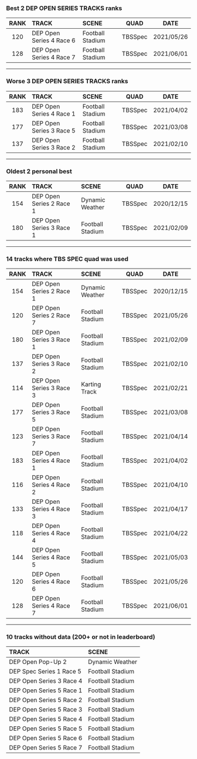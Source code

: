 ### Best 2 DEP OPEN SERIES TRACKS ranks
|RANK|TRACK|SCENE|QUAD|DATE|
|:---:|:---|:---|:---:|:---:|
|120|DEP Open Series 4 Race 6|Football Stadium|TBSSpec|2021/05/26|
|128|DEP Open Series 4 Race 7|Football Stadium|TBSSpec|2021/06/01|
---
### Worse 3 DEP OPEN SERIES TRACKS ranks
|RANK|TRACK|SCENE|QUAD|DATE|
|:---:|:---|:---|:---:|:---:|
|183|DEP Open Series 4 Race 1|Football Stadium|TBSSpec|2021/04/02|
|177|DEP Open Series 3 Race 5|Football Stadium|TBSSpec|2021/03/08|
|137|DEP Open Series 3 Race 2|Football Stadium|TBSSpec|2021/02/10|
---
### Oldest 2 personal best
|RANK|TRACK|SCENE|QUAD|DATE|
|:---:|:---|:---|:---:|:---:|
|154|DEP Open Series 2 Race 1|Dynamic Weather|TBSSpec|2020/12/15|
|180|DEP Open Series 3 Race 1|Football Stadium|TBSSpec|2021/02/09|
---
### 14 tracks where TBS SPEC quad was used
|RANK|TRACK|SCENE|QUAD|DATE|
|:---:|:---|:---|:---:|:---:|
|154|DEP Open Series 2 Race 1|Dynamic Weather|TBSSpec|2020/12/15|
|120|DEP Open Series 2 Race 7|Football Stadium|TBSSpec|2021/05/26|
|180|DEP Open Series 3 Race 1|Football Stadium|TBSSpec|2021/02/09|
|137|DEP Open Series 3 Race 2|Football Stadium|TBSSpec|2021/02/10|
|114|DEP Open Series 3 Race 3|Karting Track|TBSSpec|2021/02/21|
|177|DEP Open Series 3 Race 5|Football Stadium|TBSSpec|2021/03/08|
|123|DEP Open Series 3 Race 7|Football Stadium|TBSSpec|2021/04/14|
|183|DEP Open Series 4 Race 1|Football Stadium|TBSSpec|2021/04/02|
|116|DEP Open Series 4 Race 2|Football Stadium|TBSSpec|2021/04/10|
|133|DEP Open Series 4 Race 3|Football Stadium|TBSSpec|2021/04/17|
|118|DEP Open Series 4 Race 4|Football Stadium|TBSSpec|2021/04/22|
|144|DEP Open Series 4 Race 5|Football Stadium|TBSSpec|2021/05/03|
|120|DEP Open Series 4 Race 6|Football Stadium|TBSSpec|2021/05/26|
|128|DEP Open Series 4 Race 7|Football Stadium|TBSSpec|2021/06/01|
---
### 10 tracks without data (200+ or not in leaderboard)
|TRACK|SCENE|
|:---|:---|
|DEP Open Pop-Up 2|Dynamic Weather|
|DEP Spec Series 1 Race 5|Football Stadium|
|DEP Open Series 3 Race 4|Football Stadium|
|DEP Open Series 5 Race 1|Football Stadium|
|DEP Open Series 5 Race 2|Football Stadium|
|DEP Open Series 5 Race 3|Football Stadium|
|DEP Open Series 5 Race 4|Football Stadium|
|DEP Open Series 5 Race 5|Football Stadium|
|DEP Open Series 5 Race 6|Football Stadium|
|DEP Open Series 5 Race 7|Football Stadium|
